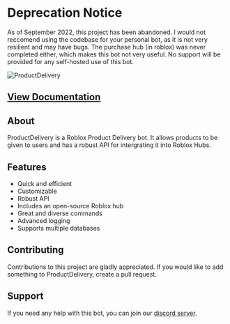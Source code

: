 # Deprecation Notice
As of September 2022, this project has been abandoned. I would not reccomend using the codebase for your personal bot, as it is not very resilient and may have bugs.
The purchase hub (in roblox) was never completed either, which makes this bot not very useful.
No support will be provided for any self-hosted use of this bot.

![ProductDelivery](https://gist.githubusercontent.com/SoCuul/dee6c1d04cbac4c2060b867fa039d168/raw/49417ae6552e75a301463cf4a24819e64be8a2aa/Wordmark.svg)

## [View Documentation](https://productdelivery.socuul.dev/)

## About
ProductDelivery is a Roblox Product Delivery bot. It allows products to be given to users and has a robust API for intergrating it into Roblox Hubs.

## Features
* Quick and efficient
* Customizable
* Robust API
* Includes an open-source Roblox hub
* Great and diverse commands
* Advanced logging
* Supports multiple databases

## Contributing
Contributions to this project are gladly appreciated. 
If you would like to add something to ProductDelivery, create a pull request.

## Support
If you need any help with this bot, you can join our [discord server](https://discord.com/invite/cGW5vdNV3t).
